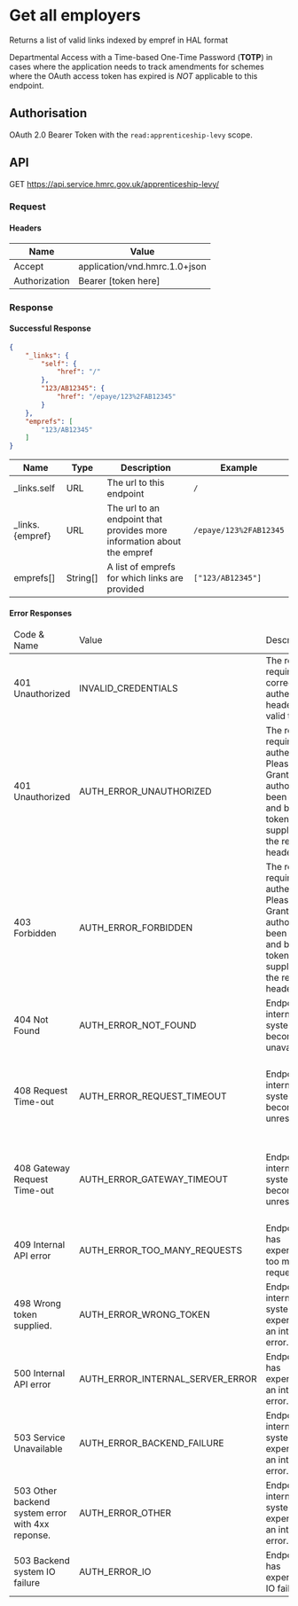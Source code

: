 # Get all employers
Returns a list of valid links indexed by empref in HAL format

Departmental Access with a Time-based One-Time Password (**TOTP**) in cases where the application needs to track amendments for schemes where the OAuth access token has expired is *NOT* applicable to this endpoint.

## Authorisation
OAuth 2.0 Bearer Token with the `read:apprenticeship-levy` scope.

## API
GET https://api.service.hmrc.gov.uk/apprenticeship-levy/

### Request
#### Headers
| Name | Value |
| --- | --- |
|Accept|application/vnd.hmrc.1.0+json|
|Authorization|Bearer [token here]|

### Response


#### Successful Response

```json
{
    "_links": {
        "self": {
            "href": "/"
        },
        "123/AB12345": {
            "href": "/epaye/123%2FAB12345"
        }
    },
    "emprefs": [
        "123/AB12345"
    ]
}
```

| Name | Type | Description | Example |
| ---  | ---  | ---         | ---     |
|_links.self|URL|The url to this endpoint|`/`|
|_links.{empref}|URL|The url to an endpoint that provides more information about the empref|`/epaye/123%2FAB12345`|
|emprefs[]|String[]|A list of emprefs for which links are provided|`["123/AB12345"]`|


#### Error Responses
<table>
  <thead>
    <tr>
      <td>Code &amp; Name</td>
      <td>Value</td>
      <td>Description</td>
      <td>Example</td>
    </tr>
  </thead>
  <tbody>
<tr><td>401 Unauthorized</td>
    <td>INVALID_CREDENTIALS</td>
    <td>The request requires correct authentication headers with valid token.</td>
    <td><code>{
  "code": "INVALID_CREDENTIALS",
  "message": "Invalid Authentication information provided"
}</code></td></tr><tr><td>401 Unauthorized</td>
    <td>AUTH_ERROR_UNAUTHORIZED</td>
    <td>The request requires user authentication. Please ensure Grant authority has been given and bearer token is supplied with the request headers.</td>
    <td><code>{
  "code": "AUTH_ERROR_UNAUTHORIZED",
  "message": "Auth unauthorised error: GET of 'http://localhost:8080/auth/authority' returned 401. Response body: ''"
}</code></td></tr><tr><td>403 Forbidden</td>
    <td>AUTH_ERROR_FORBIDDEN</td>
    <td>The request requires user authentication. Please ensure Grant authority has been given and bearer token is supplied with the request headers.</td>
    <td><code>{
  "code": "AUTH_ERROR_FORBIDDEN",
  "message": "Auth forbidden error: GET of 'http://localhost:8080/auth/authority' returned 403. Response body: ''"
}</code></td></tr><tr><td>404 Not Found</td>
    <td>AUTH_ERROR_NOT_FOUND</td>
    <td>Endpoint or internal system has become unavailable.</td>
    <td><code>{
  "code": "AUTH_ERROR_NOT_FOUND",
  "message": "Auth endpoint not found: GET of '....' returned 404 (Not Found). Response body: ''"
}</code></td></tr><tr><td>408 Request Time-out</td>
    <td>AUTH_ERROR_REQUEST_TIMEOUT</td>
    <td>Endpoint or internal system has become unresponsive.</td>
    <td><code>{
  "code": "AUTH_ERROR_REQUEST_TIMEOUT",
  "message": "Auth not responding error: GET of '...' timed out with message 'Request timeout to localhost/127.0.0.1:8080 after 500 ms'"
}</code></td></tr><tr><td>408 Gateway Request Time-out</td>
    <td>AUTH_ERROR_GATEWAY_TIMEOUT</td>
    <td>Endpoint or internal system has become unresponsive.</td>
    <td><code>{
  "code": "AUTH_ERROR_GATEWAY_TIMEOUT",
  "message": "Auth not responding error: GET of '...' timed out with message 'Request timeout to localhost/127.0.0.1:8080 after 500 ms'"
}</code></td></tr><tr><td>409 Internal API error</td>
    <td>AUTH_ERROR_TOO_MANY_REQUESTS</td>
    <td>Endpoint API has experienced too many requests.</td>
    <td><code>{
  "code": "AUTH_ERROR_TOO_MANY_REQUESTS",
  "message": "Auth too many requests:  ...."
}</code></td></tr><tr><td>498 Wrong token supplied.</td>
    <td>AUTH_ERROR_WRONG_TOKEN</td>
    <td>Endpoint or internal system has experienced an internal error.</td>
    <td><code>{
  "code": "AUTH_ERROR_WRONG_TOKEN",
  "message": "Auth unauthorised error: OAUTH 2 User Token Required not TOTP"
}</code></td></tr><tr><td>500 Internal API error</td>
    <td>AUTH_ERROR_INTERNAL_SERVER_ERROR</td>
    <td>Endpoint API has experienced an internal error.</td>
    <td><code>{
  "code": "AUTH_ERROR_INTERNAL_SERVER_ERROR",
  "message": "API or Auth internal server error: ...."
}</code></td></tr><tr><td>503 Service Unavailable</td>
    <td>AUTH_ERROR_BACKEND_FAILURE</td>
    <td>Endpoint or internal system has experienced an internal error.</td>
    <td><code>{
  "code": "AUTH_ERROR_BACKEND_FAILURE",
  "message": "Auth 5xx error: GET of '....' returned 500. Response body: ''"
}</code></td></tr><tr><td>503 Other backend system error with 4xx reponse.</td>
    <td>AUTH_ERROR_OTHER</td>
    <td>Endpoint or internal system has experienced an internal error.</td>
    <td><code>{
  "code": "AUTH_ERROR_OTHER",
  "message": "Auth 5xx error: GET of '....' returned 500. Response body: ''"
}</code></td></tr><tr><td>503 Backend system IO failure</td>
    <td>AUTH_ERROR_IO</td>
    <td>Endpoint API has experienced IO failure</td>
    <td><code>{
  "code": "AUTH_ERROR_IO",
  "message": "Auth connection error:  ...."
}</code></td></tr></table>